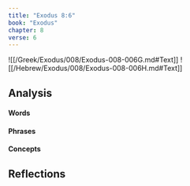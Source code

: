 ```yaml
---
title: "Exodus 8:6"
book: "Exodus"
chapter: 8
verse: 6
---
```

![[/Greek/Exodus/008/Exodus-008-006G.md#Text]]
![[/Hebrew/Exodus/008/Exodus-008-006H.md#Text]]

## Analysis

#### Words

#### Phrases

#### Concepts

## Reflections
